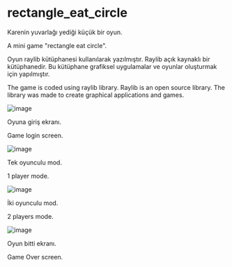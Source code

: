 # rectangle_eat_circle

 Karenin yuvarlağı yediği küçük bir oyun.

 A mini game "rectangle eat circle". 

Oyun raylib kütüphanesi kullanılarak yazılmıştır. Raylib açık kaynaklı bir kütüphanedir. Bu kütüphane grafiksel uygulamalar ve oyunlar oluşturmak için yapılmıştır.

The game is coded using raylib library. Raylib is an open source library. The library was made to create graphical applications and games.
 
 ![image](https://user-images.githubusercontent.com/76453513/215107904-7a62f9ee-0b16-4af1-9359-bde902f97ac7.png)
  
Oyuna giriş ekranı.

Game login screen.

![image](https://user-images.githubusercontent.com/76453513/215108128-ce3cb50a-f70f-4689-9849-c6dc9a3dfc87.png)

Tek oyunculu mod.

1 player mode.

![image](https://user-images.githubusercontent.com/76453513/215108558-6734dca7-eee0-4d6d-9ea2-a8e15cacf175.png)

İki oyunculu mod.

2 players mode.

![image](https://user-images.githubusercontent.com/76453513/215108675-868888ed-46de-4d99-af8b-35fbcade5f79.png)

Oyun bitti ekranı.

Game Over screen.
